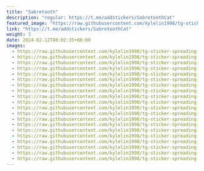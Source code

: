 ```yaml
---
title: "Sabretooth"
description: "regular: https://t.me/addstickers/SabretoothCat"
featured_image: "https://raw.githubusercontent.com/kylelin1998/tg-sticker-spreading-worldwide-images/main/img/643e5d6d-6208-4306-ac35-b58082aa9a50.jpg"
link: "https://t.me/addstickers/SabretoothCat"
weight: 3
date: 2024-02-12T08:02:35+08:00
images:
  - https://raw.githubusercontent.com/kylelin1998/tg-sticker-spreading-worldwide-images/main/img/643e5d6d-6208-4306-ac35-b58082aa9a50.jpg
  - https://raw.githubusercontent.com/kylelin1998/tg-sticker-spreading-worldwide-images/main/img/f2c03a89-e800-458a-afd8-cfcfd3f8cb18.jpg
  - https://raw.githubusercontent.com/kylelin1998/tg-sticker-spreading-worldwide-images/main/img/9cb7f0d9-db6b-49e9-9f16-e70315d3422b.jpg
  - https://raw.githubusercontent.com/kylelin1998/tg-sticker-spreading-worldwide-images/main/img/ef343e0e-d543-4e6f-8fb1-46f6f62e5d35.jpg
  - https://raw.githubusercontent.com/kylelin1998/tg-sticker-spreading-worldwide-images/main/img/8ecc5d5d-8583-4fa7-9441-a2baf263daf4.jpg
  - https://raw.githubusercontent.com/kylelin1998/tg-sticker-spreading-worldwide-images/main/img/f6a5d642-03b8-45cb-9c2a-503bdcc3427b.jpg
  - https://raw.githubusercontent.com/kylelin1998/tg-sticker-spreading-worldwide-images/main/img/7245e66d-3368-40d1-8dc9-715dc31ae85c.jpg
  - https://raw.githubusercontent.com/kylelin1998/tg-sticker-spreading-worldwide-images/main/img/15f16757-1bf2-4ed0-8ab2-858ba2839c57.jpg
  - https://raw.githubusercontent.com/kylelin1998/tg-sticker-spreading-worldwide-images/main/img/e3309fb6-a01f-40fd-a5f2-49fcf5563e78.jpg
  - https://raw.githubusercontent.com/kylelin1998/tg-sticker-spreading-worldwide-images/main/img/f685c3c5-6ec5-4c0b-883e-3f4e29ba79d0.jpg
  - https://raw.githubusercontent.com/kylelin1998/tg-sticker-spreading-worldwide-images/main/img/3ae5126d-ab26-48d3-9c22-f2dffa471b48.jpg
  - https://raw.githubusercontent.com/kylelin1998/tg-sticker-spreading-worldwide-images/main/img/e670ef42-60f8-439b-b553-7129d1beac49.jpg
  - https://raw.githubusercontent.com/kylelin1998/tg-sticker-spreading-worldwide-images/main/img/37427f71-b274-43bd-8e7c-1732f4c0322f.jpg
  - https://raw.githubusercontent.com/kylelin1998/tg-sticker-spreading-worldwide-images/main/img/8092c7fe-1f45-439d-a5ac-955768687183.jpg
  - https://raw.githubusercontent.com/kylelin1998/tg-sticker-spreading-worldwide-images/main/img/706dd3f9-7754-470e-aa70-09a6fb26da60.jpg
  - https://raw.githubusercontent.com/kylelin1998/tg-sticker-spreading-worldwide-images/main/img/251ce261-c5a1-43a3-9285-ef83b351e4ee.jpg
  - https://raw.githubusercontent.com/kylelin1998/tg-sticker-spreading-worldwide-images/main/img/d192b90b-4cf1-4297-8556-ac82dd352f82.jpg
  - https://raw.githubusercontent.com/kylelin1998/tg-sticker-spreading-worldwide-images/main/img/d5f0b816-3cc8-475d-8a53-fe6381c3c794.jpg
  - https://raw.githubusercontent.com/kylelin1998/tg-sticker-spreading-worldwide-images/main/img/8c705c9c-c52a-43df-95bb-84ca3a733440.jpg
  - https://raw.githubusercontent.com/kylelin1998/tg-sticker-spreading-worldwide-images/main/img/9ae17551-66af-47f3-8989-2ec48ae5bc9a.jpg
---
```

